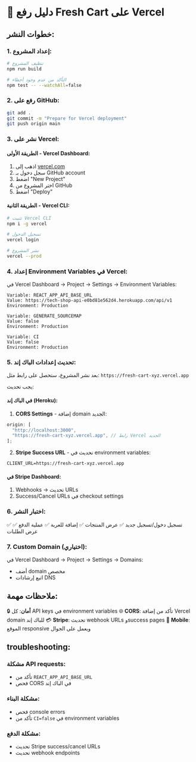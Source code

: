 # 🚀 دليل رفع Fresh Cart على Vercel

## خطوات النشر:

### 1. إعداد المشروع:

```bash
# تنظيف المشروع
npm run build

# التأكد من عدم وجود أخطاء
npm test -- --watchAll=false
```

### 2. رفع على GitHub:

```bash
git add .
git commit -m "Prepare for Vercel deployment"
git push origin main
```

### 3. نشر على Vercel:

#### الطريقة الأولى - Vercel Dashboard:

1. اذهب إلى [vercel.com](https://vercel.com)
2. سجل دخول بـ GitHub account
3. اضغط "New Project"
4. اختر المشروع من GitHub
5. اضغط "Deploy"

#### الطريقة الثانية - Vercel CLI:

```bash
# تثبيت Vercel CLI
npm i -g vercel

# تسجيل الدخول
vercel login

# نشر المشروع
vercel --prod
```

### 4. إعداد Environment Variables في Vercel:

في Vercel Dashboard → Project → Settings → Environment Variables:

```
Variable: REACT_APP_API_BASE_URL
Value: https://tech-shop-api-e0bd81e562d4.herokuapp.com/api/v1
Environment: Production

Variable: GENERATE_SOURCEMAP
Value: false
Environment: Production

Variable: CI
Value: false
Environment: Production
```

### 5. تحديث إعدادات الباك إند:

بعد نشر المشروع، ستحصل على رابط مثل: `https://fresh-cart-xyz.vercel.app`

يجب تحديث:

#### في الباك إند (Heroku):

1. **CORS Settings** - إضافة domain الجديد:

```javascript
origin: [
  "http://localhost:3000",
  "https://fresh-cart-xyz.vercel.app", // رابط Vercel الجديد
];
```

2. **Stripe Success URL** - تحديث في environment variables:

```
CLIENT_URL=https://fresh-cart-xyz.vercel.app
```

#### في Stripe Dashboard:

1. Webhooks → تحديث URLs
2. Success/Cancel URLs في checkout settings

### 6. اختبار النشر:

✅ تسجيل دخول/تسجيل جديد
✅ عرض المنتجات
✅ إضافة للعربة
✅ عملية الدفع
✅ عرض الطلبات

### 7. Custom Domain (اختياري):

في Vercel Dashboard → Project → Settings → Domains:

- أضف domain مخصص
- اتبع إرشادات DNS

## ملاحظات مهمة:

🔒 **أمان**: كل API keys في environment variables
🌐 **CORS**: تأكد من إضافة Vercel domain للباك إند
💳 **Stripe**: تحديث webhook URLs وsuccess pages
📱 **Mobile**: الموقع responsive ويعمل على الجوال

## troubleshooting:

### مشكلة API requests:

- تأكد من `REACT_APP_API_BASE_URL`
- فحص CORS في الباك إند

### مشكلة البناء:

- فحص console errors
- تأكد من `CI=false` في environment variables

### مشكلة الدفع:

- تحديث Stripe success/cancel URLs
- تحديث webhook endpoints
